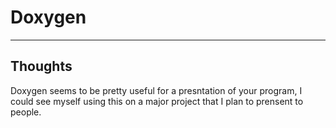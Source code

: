 # Doxygen
---
## Thoughts
Doxygen seems to be pretty useful for a presntation of your program, I could see myself using this on a major project that I plan to prensent to people.